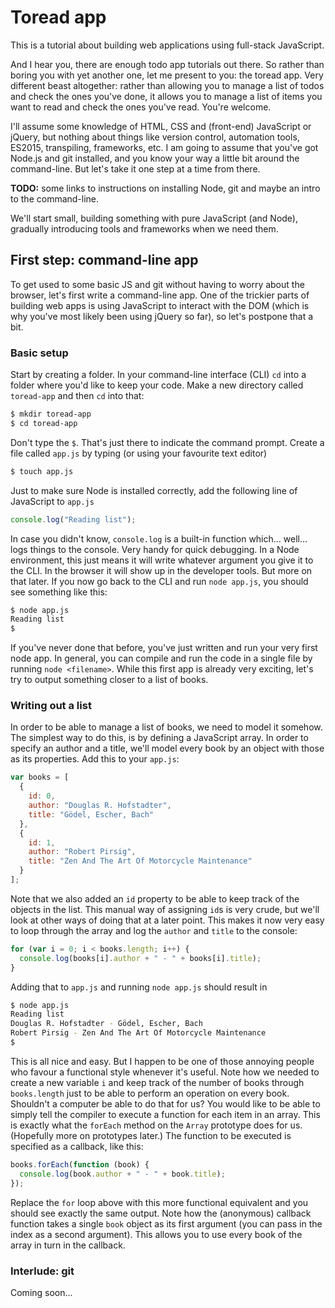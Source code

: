 # Toread app

This is a tutorial about building web applications using full-stack JavaScript.

And I hear you, there are enough todo app tutorials out there. So rather than boring you with yet another one, let me present to you: the toread app. Very different beast altogether: rather than allowing you to manage a list of todos and check the ones you've done, it allows you to manage a list of items you want to read and check the ones you've read. You're welcome.

I'll assume some knowledge of HTML, CSS and (front-end) JavaScript or jQuery, but nothing about things like version control, automation tools, ES2015, transpiling, frameworks, etc. I am going to assume that you've got Node.js and git installed, and you know your way a little bit around the command-line. But let's take it one step at a time from there.

**TODO:** some links to instructions on installing Node, git and maybe an intro to the command-line.

We'll start small, building something with pure JavaScript (and Node), gradually introducing tools and frameworks when we need them.

## First step: command-line app

To get used to some basic JS and git without having to worry about the browser, let's first write a command-line app. One of the trickier parts of building web apps is using JavaScript to interact with the DOM (which is why you've most likely been using jQuery so far), so let's postpone that a bit.

### Basic setup

Start by creating a folder. In your command-line interface (CLI) `cd` into a folder where you'd like to keep your code. Make a new directory called `toread-app` and then `cd` into that:

```bash
$ mkdir toread-app
$ cd toread-app
```

Don't type the `$`. That's just there to indicate the command prompt. Create a file called `app.js` by typing (or using your favourite text editor)

```bash
$ touch app.js
```

Just to make sure Node is installed correctly, add the following line of JavaScript to `app.js`

```javascript
console.log("Reading list");
```

In case you didn't know, `console.log` is a built-in function which... well... logs things to the console. Very handy for quick debugging. In a Node environment, this just means it will write whatever argument you give it to the CLI. In the browser it will show up in the developer tools. But more on that later. If you now go back to the CLI and run `node app.js`, you should see something like this:

```bash
$ node app.js
Reading list
$
```

If you've never done that before, you've just written and run your very first node app. In general, you can compile and run the code in a single file by running `node <filename>`. While this first app is already very exciting, let's try to output something closer to a list of books.

### Writing out a list

In order to be able to manage a list of books, we need to model it somehow. The simplest way to do this, is by defining a JavaScript array. In order to specify an author and a title, we'll model every book by an object with those as its properties. Add this to your `app.js`:

```javascript
var books = [
  {
    id: 0,
    author: "Douglas R. Hofstadter",
    title: "Gödel, Escher, Bach"
  },
  {
    id: 1,
    author: "Robert Pirsig",
    title: "Zen And The Art Of Motorcycle Maintenance"
  }
];
```

Note that we also added an `id` property to be able to keep track of the objects in the list. This manual way of assigning `id`s is very crude, but we'll look at other ways of doing that at a later point. This makes it now very easy to loop through the array and log the `author` and `title` to the console:

```javascript
for (var i = 0; i < books.length; i++) {
  console.log(books[i].author + " - " + books[i].title);
}
```

Adding that to `app.js` and running `node app.js` should result in

```bash
$ node app.js
Reading list
Douglas R. Hofstadter - Gödel, Escher, Bach
Robert Pirsig - Zen And The Art Of Motorcycle Maintenance
$
```

This is all nice and easy. But I happen to be one of those annoying people who favour a functional style whenever it's useful. Note how we needed to create a new variable `i` and keep track of the number of books through `books.length` just to be able to perform an operation on every book. Shouldn't a computer be able to do that for us? You would like to be able to simply tell the compiler to execute a function for each item in an array. This is exactly what the `forEach` method on the `Array` prototype does for us. (Hopefully more on prototypes later.) The function to be executed is specified as a callback, like this:

```javascript
books.forEach(function (book) {
  console.log(book.author + " - " + book.title);
});
```

Replace the `for` loop above with this more functional equivalent and you should see exactly the same output. Note how the (anonymous) callback function takes a single `book` object as its first argument (you can pass in the index as a second argument). This allows you to use every book of the array in turn in the callback.

### Interlude: git

Coming soon...
